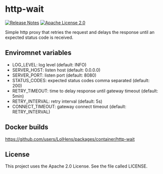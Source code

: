 # http-wait
[![Release Notes](https://img.shields.io/github/release/LolHens/http-wait.svg?maxAge=3600)](https://github.com/LolHens/http-wait/releases/latest)
[![Apache License 2.0](https://img.shields.io/github/license/LolHens/http-wait.svg?maxAge=3600)](https://www.apache.org/licenses/LICENSE-2.0)

Simple http proxy that retries the request and delays the response until an expected status code is received.

## Enviromnet variables
- LOG_LEVEL: log level (default: INFO)
- SERVER_HOST: listen host (default: 0.0.0.0)
- SERVER_PORT: listen port (default: 8080)
- STATUS_CODES: expected status codes comma separated (default: 200)
- RETRY_TIMEOUT: time to delay response until gateway timeout (default: 5min)
- RETRY_INTERVAL: retry interval (default: 5s)
- CONNECT_TIMEOUT: gateway connect timeout (default: RETRY_INTERVAL)

## Docker builds
https://github.com/users/LolHens/packages/container/http-wait

## License
This project uses the Apache 2.0 License. See the file called LICENSE.
